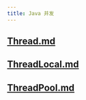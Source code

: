```yaml
---
title: Java 并发
---
```


## [Thread.md](Thread.md)

## [ThreadLocal.md](ThreadLocal.md)

## [ThreadPool.md](ThreadPool.md)
